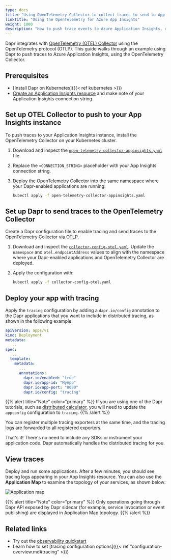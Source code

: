```yaml
---
type: docs
title: "Using OpenTelemetry Collector to collect traces to send to App Insights"
linkTitle: "Using the OpenTelemetry for Azure App Insights"
weight: 1000
description: "How to push trace events to Azure Application Insights, using the OpenTelemetry Collector."
---
```


Dapr integrates with [OpenTelemetry (OTEL) Collector](https://github.com/open-telemetry/opentelemetry-collector) using the OpenTelemetry protocol (OTLP). This guide walks through an example using Dapr to push traces to Azure Application Insights, using the OpenTelemetry Collector.

## Prerequisites

- [Install Dapr on Kubernetes]({{< ref kubernetes >}})
- [Create an Application Insights resource](https://learn.microsoft.com/azure/azure-monitor/app/create-workspace-resource) and make note of your Application Insights connection string.

## Set up OTEL Collector to push to your App Insights instance

To push traces to your Application Insights instance, install the OpenTelemetry Collector on your Kubernetes cluster.

1. Download and inspect the [`open-telemetry-collector-appinsights.yaml`](/docs/open-telemetry-collector/open-telemetry-collector-appinsights.yaml) file.

1. Replace the `<CONNECTION_STRING>` placeholder with your App Insights connection string.

1. Deploy the OpenTelemetry Collector into the same namespace where your Dapr-enabled applications are running:

   ```sh
   kubectl apply -f open-telemetry-collector-appinsights.yaml
   ```

## Set up Dapr to send traces to the OpenTelemetry Collector

Create a Dapr configuration file to enable tracing and send traces to the OpenTelemetry Collector via [OTLP](https://opentelemetry.io/docs/specs/otel/protocol/).

1. Download and inspect the [`collector-config-otel.yaml`](/docs/open-telemetry-collector/collector-config-otel.yaml). Update the `namespace` and `otel.endpointAddress` values to align with the namespace where your Dapr-enabled applications and OpenTelemetry Collector are deployed.

1. Apply the configuration with:

   ```sh
   kubectl apply -f collector-config-otel.yaml
   ```

## Deploy your app with tracing

Apply the `tracing` configuration by adding a `dapr.io/config` annotation to the Dapr applications that you want to include in distributed tracing, as shown in the following example:

```yaml
apiVersion: apps/v1
kind: Deployment
metadata:
  ...
spec:
  ...
  template:
    metadata:
      ...
      annotations:
        dapr.io/enabled: "true"
        dapr.io/app-id: "MyApp"
        dapr.io/app-port: "8080"
        dapr.io/config: "tracing"
```

{{% alert title="Note" color="primary" %}}
If you are using one of the Dapr tutorials, such as [distributed calculator](https://github.com/dapr/quickstarts/tree/master/tutorials/distributed-calculator), you will need to update the `appconfig` configuration to `tracing`.
{{% /alert %}}

You can register multiple tracing exporters at the same time, and the tracing logs are forwarded to all registered exporters.

That's it! There's no need to include any SDKs or instrument your application code. Dapr automatically handles the distributed tracing for you.

## View traces

Deploy and run some applications. After a few minutes, you should see tracing logs appearing in your App Insights resource. You can also use the **Application Map** to examine the topology of your services, as shown below:

![Application map](/images/open-telemetry-app-insights.png)

{{% alert title="Note" color="primary" %}}
Only operations going through Dapr API exposed by Dapr sidecar (for example, service invocation or event publishing) are displayed in Application Map topology.
{{% /alert %}}

## Related links
- Try out the [observability quickstart](https://github.com/dapr/quickstarts/tree/master/tutorials/observability/README.md)
- Learn how to set [tracing configuration options]({{< ref "configuration-overview.md#tracing" >}})
